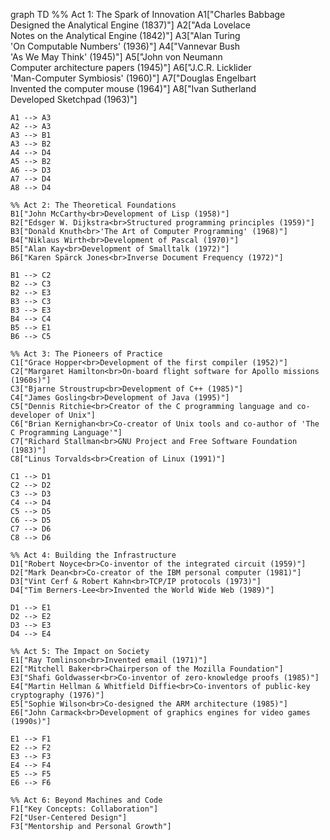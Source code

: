 graph TD
    %% Act 1: The Spark of Innovation
    A1["Charles Babbage<br>Designed the Analytical Engine (1837)"]
    A2["Ada Lovelace<br>Notes on the Analytical Engine (1842)"]
    A3["Alan Turing<br>'On Computable Numbers' (1936)"]
    A4["Vannevar Bush<br>'As We May Think' (1945)"]
    A5["John von Neumann<br>Computer architecture papers (1945)"]
    A6["J.C.R. Licklider<br>'Man-Computer Symbiosis' (1960)"]
    A7["Douglas Engelbart<br>Invented the computer mouse (1964)"]
    A8["Ivan Sutherland<br>Developed Sketchpad (1963)"]

    A1 --> A3
    A2 --> A3
    A3 --> B1
    A3 --> B2
    A4 --> D4
    A5 --> B2
    A6 --> D3
    A7 --> D4
    A8 --> D4

    %% Act 2: The Theoretical Foundations
    B1["John McCarthy<br>Development of Lisp (1958)"]
    B2["Edsger W. Dijkstra<br>Structured programming principles (1959)"]
    B3["Donald Knuth<br>'The Art of Computer Programming' (1968)"]
    B4["Niklaus Wirth<br>Development of Pascal (1970)"]
    B5["Alan Kay<br>Development of Smalltalk (1972)"]
    B6["Karen Spärck Jones<br>Inverse Document Frequency (1972)"]

    B1 --> C2
    B2 --> C3
    B2 --> E3
    B3 --> C3
    B3 --> E3
    B4 --> C4
    B5 --> E1
    B6 --> C5

    %% Act 3: The Pioneers of Practice
    C1["Grace Hopper<br>Development of the first compiler (1952)"]
    C2["Margaret Hamilton<br>On-board flight software for Apollo missions (1960s)"]
    C3["Bjarne Stroustrup<br>Development of C++ (1985)"]
    C4["James Gosling<br>Development of Java (1995)"]
    C5["Dennis Ritchie<br>Creator of the C programming language and co-developer of Unix"]
    C6["Brian Kernighan<br>Co-creator of Unix tools and co-author of 'The C Programming Language'"]
    C7["Richard Stallman<br>GNU Project and Free Software Foundation (1983)"]
    C8["Linus Torvalds<br>Creation of Linux (1991)"]

    C1 --> D1
    C2 --> D2
    C3 --> D3
    C4 --> D4
    C5 --> D5
    C6 --> D5
    C7 --> D6
    C8 --> D6

    %% Act 4: Building the Infrastructure
    D1["Robert Noyce<br>Co-inventor of the integrated circuit (1959)"]
    D2["Mark Dean<br>Co-creator of the IBM personal computer (1981)"]
    D3["Vint Cerf & Robert Kahn<br>TCP/IP protocols (1973)"]
    D4["Tim Berners-Lee<br>Invented the World Wide Web (1989)"]

    D1 --> E1
    D2 --> E2
    D3 --> E3
    D4 --> E4

    %% Act 5: The Impact on Society
    E1["Ray Tomlinson<br>Invented email (1971)"]
    E2["Mitchell Baker<br>Chairperson of the Mozilla Foundation"]
    E3["Shafi Goldwasser<br>Co-inventor of zero-knowledge proofs (1985)"]
    E4["Martin Hellman & Whitfield Diffie<br>Co-inventors of public-key cryptography (1976)"]
    E5["Sophie Wilson<br>Co-designed the ARM architecture (1985)"]
    E6["John Carmack<br>Development of graphics engines for video games (1990s)"]

    E1 --> F1
    E2 --> F2
    E3 --> F3
    E4 --> F4
    E5 --> F5
    E6 --> F6

    %% Act 6: Beyond Machines and Code
    F1["Key Concepts: Collaboration"]
    F2["User-Centered Design"]
    F3["Mentorship and Personal Growth"]
